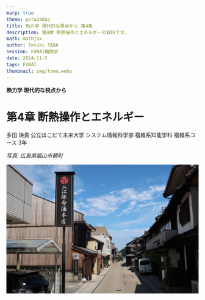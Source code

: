 ```yaml
---
marp: true
theme: peru24doc
title: 熱力学 現代的な視点から 第4章
description: 第4章 断熱操作とエネルギーの資料です。
math: mathjax
author: Teruki TADA
session: FUNAI輪読会
date: 2024-11-5
tags: FUNAI
thumbnail: img/tomo.webp
---
```


**熱力学 現代的な視点から**
# 第4章 断熱操作とエネルギー

多田 瑛貴
公立はこだて未来大学 システム情報科学部
複雑系知能学科 複雑系コース 3年

*写真: 広島県福山市鞆町*

![bg right:40%](img/tomo.webp)